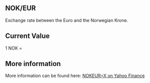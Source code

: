 ## NOK/EUR

Exchange rate between the Euro and the Norwegian Krone.

## Current Value

1 NOK = <Topic topic="finance/stock-exchange/currency/NOK/EUR" decimals="3" unit="EUR"/>

## More information

More information can be found here: [NOKEUR=X on Yahoo Finance](https://finance.yahoo.com/quote/NOKEUR=X/)
